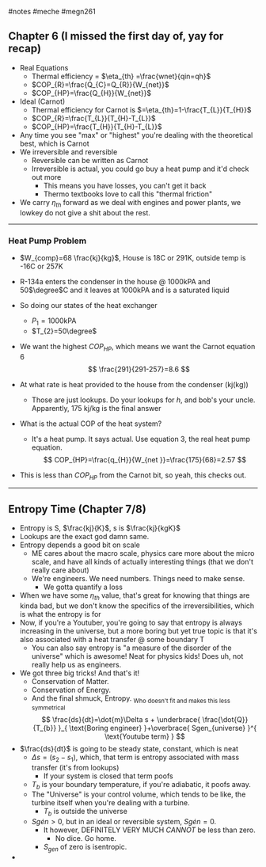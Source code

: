 #notes #meche #megn261

## Chapter 6 (I missed the first day of, yay for recap)
- Real Equations
	- Thermal efficiency  = $\eta_{th} =\frac{wnet}{qin=qh}$
	- $COP_{R}=\frac{Q_{C}=Q_{R}}{W_{net}}$
	- $COP_{HP}=\frac{Q_{H}}{W_{net}}$
- Ideal (Carnot)
	- Thermal efficiency for Carnot is $=\eta_{th}=1-\frac{T_{L}}{T_{H}}$
	- $COP_{R}=\frac{T_{L}}{T_{H}-T_{L}}$
	- $COP_{HP}=\frac{T_{H}}{T_{H}-T_{L}}$
- Any time you see "max" or "highest" you're dealing with the theoretical best, which is Carnot
- We irreversible and reversible
	- Reversible can be written as Carnot
	- Irreversible is actual, you could go buy a heat pump and it'd check out more
		- This means you have losses, you can't get it back
		- Thermo textbooks love to call this "thermal friction"
- We carry $\eta_{th }$ forward as we deal with engines and power plants, we lowkey do not give a shit about the rest.
---

### Heat Pump Problem
- $W_{comp}=68 \frac{kj}{kg}$, House is 18C or 291K, outside temp is -16C or 257K
- R-134a enters the condenser in the house @ 1000kPA and 50$\degree$C and it leaves at 1000kPA and is a saturated liquid
- So doing our states of the heat exchanger
	- $P_{1}=1000$kPA
	- $T_{2}=50\degree$

- We want the highest $COP_{HP}$, which means we want the Carnot equation 6 $$
\frac{291}{291-257}=8.6
$$
- At what rate is heat provided to the house from the condenser (kj(kg))
	- Those are just lookups. Do your lookups for $h$, and bob's your uncle. Apparently, 175 kj/kg is the final answer
- What is the actual COP of the heat system?
	- It's a heat pump. It says actual. Use equation 3, the real heat pump equation. $$
COP_{HP}=\frac{q_{H}}{W_{net }}=\frac{175}{68}=2.57
$$
- This is less than $COP_{HP}$ from the Carnot bit, so yeah, this checks out.
---

## Entropy Time (Chapter 7/8)
- Entropy is S, $\frac{kj}{K}$, s is $\frac{kj}{kgK}$
- Lookups are the exact god damn same.
- Entropy depends a good bit on scale
	- ME cares about the macro scale, physics care more about the micro scale, and have all kinds of actually interesting things (that we don't really care about)
	- We're engineers. We need numbers. Things need to make sense.
		- We gotta quantify a loss 
- When we have some $\eta_{th}$ value, that's great for knowing that things are kinda bad, but we don't know the specifics of the irreversibilities, which is what the entropy is for
- Now, if you're a Youtuber, you're going to say that entropy is always increasing in the universe, but a more boring but yet true topic is that it's also associated with a heat transfer @ some boundary T
	- You can also say entropy is "a measure of the disorder of the universe" which is awesome! Neat for physics kids! Does uh, not really help us as engineers.
- We got three big tricks! And that's it!
	- Conservation of Matter.
	- Conservation of Energy.
	- And the final shmuck, Entropy. <sub>Who doesn't fit and makes this less symmetrical</sub>
$$
\frac{ds}{dt}=\dot{m}\Delta s + \underbrace{ \frac{\dot{Q}}{T_{b}} }_{ \text{Boring engineer} }+\overbrace{ Sgen_{universe} }^{ \text{Youtube term} }
$$
- $\frac{ds}{dt}$ is going to be steady state, constant, which is neat
	- $\Delta s=(s_{2}-s_{1})$, which, that term is entropy associated with mass transfer (it's from lookups)
		- If your system is closed that term poofs
	- $T_{b}$ is your boundary temperature, if you're adiabatic, it poofs away.
	- The "Universe" is your control volume, which tends to be like, the turbine itself when you're dealing with a turbine.
		- $T_{b}$ is outside the universe
	- $Sg\dot{e}n>0$, but in an ideal or reversible system, $Sg\dot{e}n=0$.
		- It however, DEFINITELY VERY MUCH *CANNOT* be less than zero.
			- No dice. Go home. 
		- $S_{gen}$ of zero is isentropic.
- 
